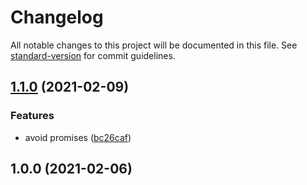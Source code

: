 # Changelog

All notable changes to this project will be documented in this file. See [standard-version](https://github.com/conventional-changelog/standard-version) for commit guidelines.

## [1.1.0](https://github.com/devtin/pleasure-di/compare/v1.0.0...v1.1.0) (2021-02-09)


### Features

* avoid promises ([bc26caf](https://github.com/devtin/pleasure-di/commit/bc26cafa454d50342afd3772ea6fbb6d860cc26e))

## 1.0.0 (2021-02-06)
